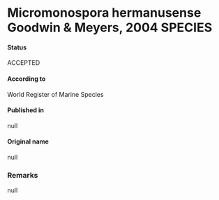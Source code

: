# Micromonospora hermanusense Goodwin & Meyers, 2004 SPECIES

#### Status
ACCEPTED

#### According to
World Register of Marine Species

#### Published in
null

#### Original name
null

### Remarks
null